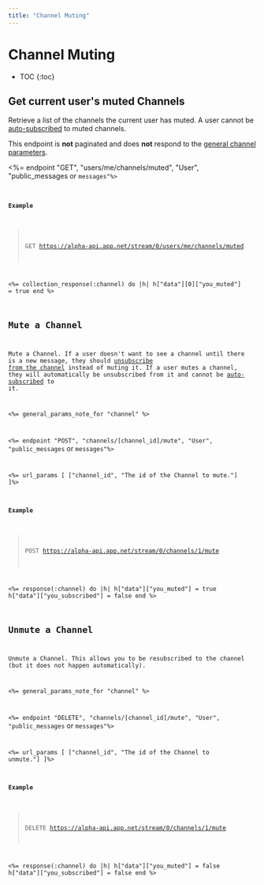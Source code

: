 ```yaml
---
title: "Channel Muting"
---
```


# Channel Muting

* TOC
{:toc}

## Get current user's muted Channels

Retrieve a list of the channels the current user has muted. A user cannot be [auto-subscribed](/docs/basics/messaging/#subscriptions) to muted channels.

This endpoint is **not** paginated and does **not** respond to the [general channel parameters](/docs/resources/channel/#general-parameters).

<%= endpoint "GET", "users/me/channels/muted", "User", "public_messages</code> or <code>messages"%>

#### Example

> GET https://alpha-api.app.net/stream/0/users/me/channels/muted

<%= collection_response(:channel) do |h|
    h["data"][0]["you_muted"] = true
end %>

## Mute a Channel

Mute a Channel. If a user doesn't want to see a channel until there is a new message, they should [unsubscribe from the channel](/docs/resources/channel/subscriptions/#unsubscribe-from-a-channel) instead of muting it. If a user mutes a channel, they will automatically be unsubscribed from it and cannot be [auto-subscribed](/docs/basics/messaging/#subscriptions) to it.

<%= general_params_note_for "channel" %>

<%= endpoint "POST", "channels/[channel_id]/mute", "User", "public_messages</code> or <code>messages"%>

<%= url_params [
    ["channel_id", "The id of the Channel to mute."]
]%>

#### Example

> POST https://alpha-api.app.net/stream/0/channels/1/mute

<%= response(:channel) do |h|
    h["data"]["you_muted"] = true
    h["data"]["you_subscribed"] = false
end %>

## Unmute a Channel

Unmute a Channel. This allows you to be resubscribed to the channel (but it does not happen automatically).

<%= general_params_note_for "channel" %>

<%= endpoint "DELETE", "channels/[channel_id]/mute", "User", "public_messages</code> or <code>messages"%>

<%= url_params [
    ["channel_id", "The id of the Channel to unmute."]
]%>

#### Example

> DELETE https://alpha-api.app.net/stream/0/channels/1/mute

<%= response(:channel) do |h|
    h["data"]["you_muted"] = false
    h["data"]["you_subscribed"] = false
end %>

